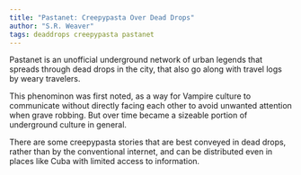 ```yaml
---
title: "Pastanet: Creepypasta Over Dead Drops"
author: "S.R. Weaver"
tags: deaddrops creepypasta pastanet
---
```

Pastanet is an unofficial underground network of urban legends that spreads through dead drops in the city, that also go along with travel logs by weary travelers.

This phenominon was first noted, as a way for Vampire culture to communicate without directly facing each other to avoid unwanted attention when grave robbing. But over time became a sizeable portion of underground culture in general.

There are some creepypasta stories that are best conveyed in dead drops, rather than by the conventional internet, and can be distributed even in places like Cuba with limited access to information.

